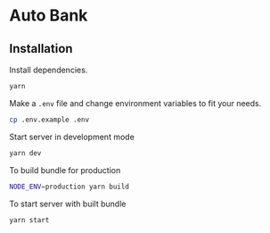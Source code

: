 # Auto Bank

## Installation

Install dependencies.

```sh
yarn
```

Make a `.env` file and change environment variables to fit your needs.

```sh
cp .env.example .env
```

Start server in development mode

```sh
yarn dev
```

To build bundle for production

```sh
NODE_ENV=production yarn build
```

To start server with built bundle

```sh
yarn start
```
